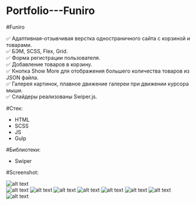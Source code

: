 # Portfolio---Funiro  

#Funiro  

:white_check_mark: Адаптивная-отзывчивая верстка одностраничного сайта с корзиной и товарами.  
:white_check_mark: БЭМ, SCSS, Flex, Grid.  
:white_check_mark: Форма регистрации пользователя.  
:white_check_mark: Добавление товаров в корзину.  
:white_check_mark: Кнопка Show More для отображения большего количества товаров из JSON файла.  
:white_check_mark: Галерея картинок, плавное движение галереи при движении курсора мыши.  
:white_check_mark: Слайдеры реализованы Swiper.js.  

#Стек:  
- HTML  
- SCSS  
- JS  
- Gulp  

#Библиотеки:  
- Swiper  

#Screenshot:  
  
![alt text](screenshot/img7.png "Сайт")  
![alt text](screenshot/img1.png "Слайдер1")
![alt text](screenshot/img2.png "Карточки товаров")
![alt text](screenshot/img3.png "Корзина покупок")
![alt text](screenshot/img4.png "Форма регистрации")
![alt text](screenshot/img5.png "Слайдер2")
![alt text](screenshot/img6.png "Галерея")
![alt text](screenshot/img8.png "Моб.версия")
![alt text](screenshot/img9.png "Моб.версия")

